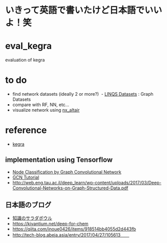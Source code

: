 # いきって英語で書いたけど日本語でいいよ！笑

# eval_kegra
evaluation of kegra

# to do
- find network datasets (ideally 2 or more?)
  - [LINQS Datasets](https://linqs.soe.ucsc.edu/data) : Graph Datasets
- compare with RF, NN, etc...
- visualize network using [nx_altair](https://github.com/Zsailer/nx_altair)

# reference
- [kegra](https://github.com/tkipf/keras-gcn)  
  
## implementation using Tensorflow
- [Node Classification by Graph Convolutional Network](https://www.experoinc.com/post/node-classification-by-graph-convolutional-network)  
- [GCN Tutorial](https://github.com/dbusbridge/gcn_tutorial)  
- http://web.eng.tau.ac.il/deep_learn/wp-content/uploads/2017/03/Deep-Convolutional-Networks-on-Graph-Structured-Data.pdf  

## 日本語のブログ
- [知識のサラダボウル](https://omedstu.jimdo.com/2018/05/13/keras%E3%81%AB%E3%82%88%E3%82%8Bgraph-convolutional-networks/)  　　
- https://kivantium.net/deep-for-chem  
- https://qiita.com/inoue0426/items/918514bb4055d2d443fb  
- http://tech-blog.abeja.asia/entry/2017/04/27/105613　　

